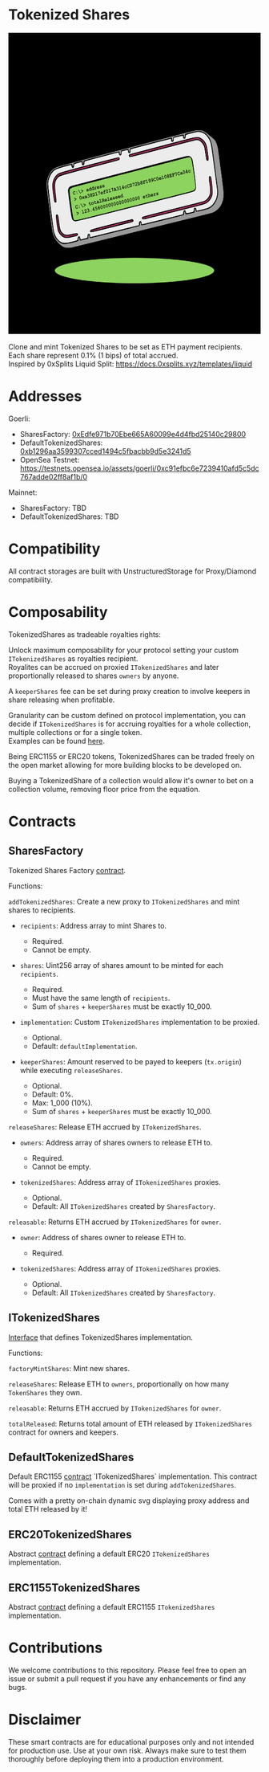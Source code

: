 # Tokenized Shares
  <img src="/image/TokenizedShares.png" width="600" height="600">

  Clone and mint Tokenized Shares to be set as ETH payment recipients. Each share represent 0.1% (1 bips) of total accrued.  
  Inspired by 0xSplits Liquid Split: https://docs.0xsplits.xyz/templates/liquid


# Addresses
  Goerli:
  - SharesFactory: [0xEdfe971b70Ebe665A60099e4d4fbd25140c29800](https://goerli.etherscan.io/address/0xEdfe971b70Ebe665A60099e4d4fbd25140c29800)
  - DefaultTokenizedShares: [0xb1296aa3599307cced1494c5fbacbb9d5e3241d5](https://goerli.etherscan.io/address/0xb1296aa3599307cced1494c5fbacbb9d5e3241d5)
  - OpenSea Testnet: https://testnets.opensea.io/assets/goerli/0xc91efbc6e7239410afd5c5dc767adde02ff8af1b/0

  Mainnet:
  - SharesFactory: TBD
  - DefaultTokenizedShares: TBD



# Compatibility
  All contract storages are built with UnstructuredStorage for Proxy/Diamond compatibility.



# Composability
  TokenizedShares as tradeable royalties rights:  

  Unlock maximum composability for your protocol setting your custom `ITokenizedShares` as royalties recipient.  
  Royalites can be accrued on proxied `ITokenizedShares` and later proportionally released to shares `owners` by anyone.  

  A `keeperShares` fee can be set during proxy creation to involve keepers in share releasing when profitable.

  Granularity can be custom defined on protocol implementation, you can decide if `ITokenizedShares` is for accruing royalties for a whole collection, multiple collections or for a single token.  
  Examples can be found [here](https://github.com/eldief/TokenizedShares/tree/main/src/examples). 

  Being ERC1155 or ERC20 tokens, TokenizedShares can be traded freely on the open market allowing for more building blocks to be developed on.  

  Buying a TokenizedShare of a collection would allow it's owner to bet on a collection volume, removing floor price from the equation.



# Contracts

## SharesFactory 
  Tokenized Shares Factory [contract](https://github.com/eldief/TokenizedShares/blob/main/src/SharesFactory.sol).  
  
  Functions: 

  `addTokenizedShares`: Create a new proxy to `ITokenizedShares` and mint shares to recipients.
  - `recipients`: Address array to mint Shares to.
    - Required.
    - Cannot be empty.

  - `shares`: Uint256 array of shares amount to be minted for each `recipients`.
    - Required.
    - Must have the same length of `recipients`.
    - Sum of `shares` + `keeperShares` must be exactly 10_000.

  - `implementation`: Custom `ITokenizedShares` implementation to be proxied.
    - Optional. 
    - Default: `defaultImplementation`.

  - `keeperShares`: Amount reserved to be payed to keepers (`tx.origin`) while executing `releaseShares`. 
    - Optional. 
    - Default: 0%. 
    - Max: 1_000 (10%).
    - Sum of `shares` + `keeperShares` must be exactly 10_000.

  `releaseShares`: Release ETH accrued by `ITokenizedShares`.
  - `owners`: Address array of shares owners to release ETH to.
    - Required.
    - Cannot be empty.

  - `tokenizedShares`: Address array of `ITokenizedShares` proxies.
    - Optional.
    - Default: All `ITokenizedShares` created by `SharesFactory`.

  `releasable`: Returns ETH accrued by `ITokenizedShares` for `owner`.
  - `owner`: Address of shares owner to release ETH to.
    - Required.

  - `tokenizedShares`: Address array of `ITokenizedShares` proxies.
    - Optional.
    - Default: All `ITokenizedShares` created by `SharesFactory`.


## ITokenizedShares 
  [Interface](https://github.com/eldief/TokenizedShares/blob/main/src/interfaces/ITokenizedShares.sol) that defines TokenizedShares implementation.  
  
  Functions:
  
  `factoryMintShares`: Mint new shares. 
 
  `releaseShares`: Release ETH to `owners`, proportionally on how many `TokenShares` they own.  
  
  `releasable`: Returns ETH accrued by `ITokenizedShares` for `owner`.  
  
  `totalReleased`: Returns total amount of ETH released by `ITokenizedShares` contract for owners and keepers.  


## DefaultTokenizedShares
  Default ERC1155 [contract]([https://github.com/eldief/TokenizedShares/blob/main/src/ERC1155TokenizedShares.sol](https://github.com/eldief/TokenizedShares/blob/main/src/DefaultTokenizedShares.sol)) `ITokenizedShares` implementation. This contract will be proxied if no `implementation` is set during `addTokenizedShares`.  
  
  Comes with a pretty on-chain dynamic svg displaying proxy address and total ETH released by it! 


## ERC20TokenizedShares
  Abstract [contract](https://github.com/eldief/TokenizedShares/blob/main/src/ERC20TokenizedShares.sol) defining a default ERC20 `ITokenizedShares` implementation.


## ERC1155TokenizedShares
  Abstract [contract](https://github.com/eldief/TokenizedShares/blob/main/src/ERC1155TokenizedShares.sol) defining a default ERC1155 `ITokenizedShares` implementation.



# Contributions
We welcome contributions to this repository. Please feel free to open an issue or submit a pull request if you have any enhancements or find any bugs.



# Disclaimer
These smart contracts are for educational purposes only and not intended for production use. Use at your own risk. Always make sure to test them thoroughly before deploying them into a production environment.
